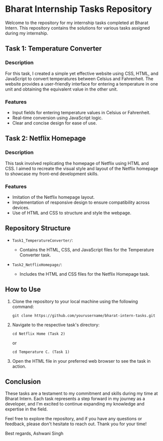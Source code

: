 # Bharat Internship Tasks Repository

Welcome to the repository for my internship tasks completed at Bharat Intern. This repository contains the solutions for various tasks assigned during my internship.

## Task 1: Temperature Converter

### Description
For this task, I created a simple yet effective website using CSS, HTML, and JavaScript to convert temperatures between Celsius and Fahrenheit. The website provides a user-friendly interface for entering a temperature in one unit and obtaining the equivalent value in the other unit.

### Features
- Input fields for entering temperature values in Celsius or Fahrenheit.
- Real-time conversion using JavaScript logic.
- Clear and concise design for ease of use.

## Task 2: Netflix Homepage

### Description
This task involved replicating the homepage of Netflix using HTML and CSS. I aimed to recreate the visual style and layout of the Netflix homepage to showcase my front-end development skills.

### Features
- Imitation of the Netflix homepage layout.
- Implementation of responsive design to ensure compatibility across devices.
- Use of HTML and CSS to structure and style the webpage.

## Repository Structure

- `Task1_TemperatureConverter/`:
  - Contains the HTML, CSS, and JavaScript files for the Temperature Converter task.

- `Task2_NetflixHomepage/`:
  - Includes the HTML and CSS files for the Netflix Homepage task.

## How to Use

1. Clone the repository to your local machine using the following command:
   ```
   git clone https://github.com/yourusername/bharat-intern-tasks.git
   ```

2. Navigate to the respective task's directory:
   ```
   cd Netflix Home (Task 2)
   ```
   or
   ```
   cd Temperature C. (Task 1)
   ```

3. Open the HTML file in your preferred web browser to see the task in action.

## Conclusion

These tasks are a testament to my commitment and skills during my time at Bharat Intern. Each task represents a step forward in my journey as a developer, and I'm excited to continue expanding my knowledge and expertise in the field.

Feel free to explore the repository, and if you have any questions or feedback, please don't hesitate to reach out. Thank you for your time!

Best regards,
Ashwani Singh